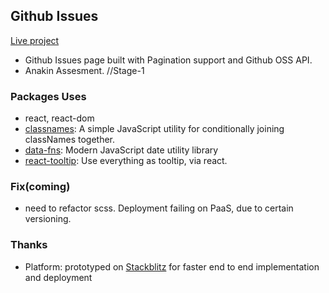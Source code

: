 ## Github Issues

[Live project](https://github-issues.stackblitz.io)

- Github Issues page built with Pagination support and Github OSS API.
- Anakin Assesment. //Stage-1

### Packages Uses

- react, react-dom
- [classnames](https://www.npmjs.com/package/classnames): A simple JavaScript utility for conditionally joining classNames together.
- [data-fns](https://date-fns.org/): Modern JavaScript date utility library
- [react-tooltip](https://www.npmjs.com/package/react-tooltip): Use everything as tooltip, via react.


### Fix(coming)
- need to refactor scss. Deployment failing on PaaS, due to certain versioning.

### Thanks

- Platform: prototyped on [Stackblitz]() for faster end to end implementation and deployment
